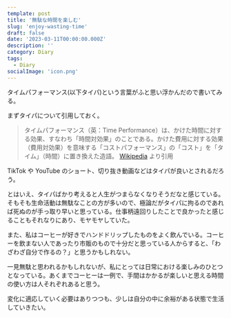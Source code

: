 ```yaml
---
template: post
title: '無駄な時間を楽しむ'
slug: 'enjoy-wasting-time'
draft: false
date: '2023-03-11T00:00:00.000Z'
description: ''
category: Diary
tags:
  - Diary
socialImage: 'icon.png'
---
```


タイムパフォーマンス(以下タイパ)という言葉がふと思い浮かんだので書いてみる。

まずタイパについて引用しておく。

> タイムパフォーマンス（英：Time Performance）は、かけた時間に対する効果、すなわち「時間対効果」のことである。かけた費用に対する効果（費用対効果）を意味する「コストパフォーマンス」の「コスト」を「タイム」（時間）に置き換えた造語。
> [Wikipedia](https://ja.wikipedia.org/wiki/%E3%82%BF%E3%82%A4%E3%83%A0%E3%83%91%E3%83%95%E3%82%A9%E3%83%BC%E3%83%9E%E3%83%B3%E3%82%B9) より引用

TikTok や YouTube のショート、切り抜き動画などはタイパが良いとされるだろう。

とはいえ、タイパばかり考えると人生がつまらなくなりそうだなと感じている。そもそも生命活動は無駄なことの方が多いので、極論だがタイパに拘るのであれば死ぬのが手っ取り早いと思っている。仕事柄遠回りしたことで良かったと感じることもそれなりにあり、モヤモヤしていた。

また、私はコーヒーが好きでハンドドリップしたものをよく飲んでいる。コーヒーを飲まない人であったり市販のもので十分だと思っている人からすると、「わざわざ自分で作るの？」と思うかもしれない。

一見無駄と思われるかもしれないが、私にとっては日常における楽しみのひとつとなっている。あくまでコーヒーは一例で、手間はかかるが楽しいと思える時間の使い方は人それぞれあると思う。

変化に適応していく必要はありつつも、少しは自分の中に余裕がある状態で生活していきたい。

